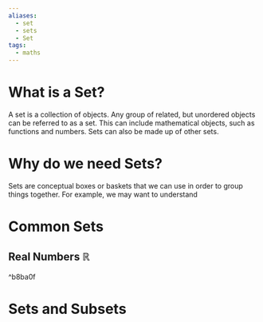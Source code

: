 ```yaml
---
aliases:
  - set
  - sets
  - Set
tags:
  - maths
---
```

# What is a Set?
A set is a collection of objects. Any group of related, but unordered objects can be referred to as a set. This can include mathematical objects, such as functions and numbers. Sets can also be made up of other sets. 


# Why do we need Sets?
Sets are conceptual boxes or baskets that we can use in order to group things together. For example, we may want to understand 

# Common Sets

## Real Numbers $\mathbb R$

^b8ba0f





# Sets and Subsets


